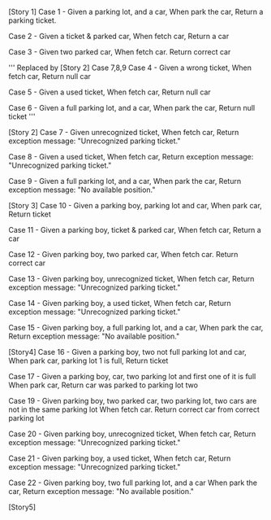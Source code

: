[Story 1]
Case 1 - 
Given a parking lot, and a car,
When park the car, 
Return a parking ticket.

Case 2 - 
Given a ticket & parked car, 
When fetch car, 
Return a car

Case 3 - 
Given two parked car,
When fetch car.
Return correct car

''' Replaced by [Story 2] Case 7,8,9 
Case 4 - 
Given a wrong ticket, 
When fetch car, 
Return null car

Case 5 - 
Given a used ticket, 
When fetch car, 
Return null car

Case 6 - 
Given a full parking lot, and a car, 
When park the car, 
Return null ticket
'''

[Story 2]
Case 7 -
Given unrecognized ticket,
When fetch car,
Return exception message: "Unrecognized parking ticket."

Case 8 -
Given a used ticket,
When fetch car,
Return exception message: "Unrecognized parking ticket."

Case 9 -
Given a full parking lot, and a car,
When park the car,
Return exception message: "No available position."

[Story 3]
Case 10 -
Given a parking boy, parking lot and car,
When park car,
Return ticket

Case 11 -
Given a parking boy, ticket & parked car,
When fetch car,
Return a car

Case 12 -
Given parking boy, two parked car,
When fetch car.
Return correct car

Case 13 -
Given parking boy, unrecognized ticket,
When fetch car,
Return exception message: "Unrecognized parking ticket."

Case 14 -
Given parking boy, a used ticket,
When fetch car,
Return exception message: "Unrecognized parking ticket."

Case 15 -
Given parking boy, a full parking lot, and a car,
When park the car,
Return exception message: "No available position."

[Story4]
Case 16 -
Given a parking boy, two not full parking lot and car,
When park car, parking lot 1 is full,
Return ticket

Case 17 -
Given a parking boy, car, two parking lot and first one of it is full
When park car, 
Return car was parked to parking lot two

Case 19 -
Given parking boy, two parked car, two parking lot, two cars are not in the same parking lot
When fetch car.
Return correct car from correct parking lot

Case 20 -
Given parking boy, unrecognized ticket,
When fetch car,
Return exception message: "Unrecognized parking ticket."

Case 21 -
Given parking boy, a used ticket,
When fetch car,
Return exception message: "Unrecognized parking ticket."

Case 22 -
Given parking boy, two full parking lot, and a car
When park the car,
Return exception message: "No available position."

[Story5]
